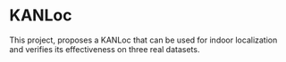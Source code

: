 # KANLoc
This project, proposes a KANLoc that can be used for indoor localization and verifies its effectiveness on three real datasets.
